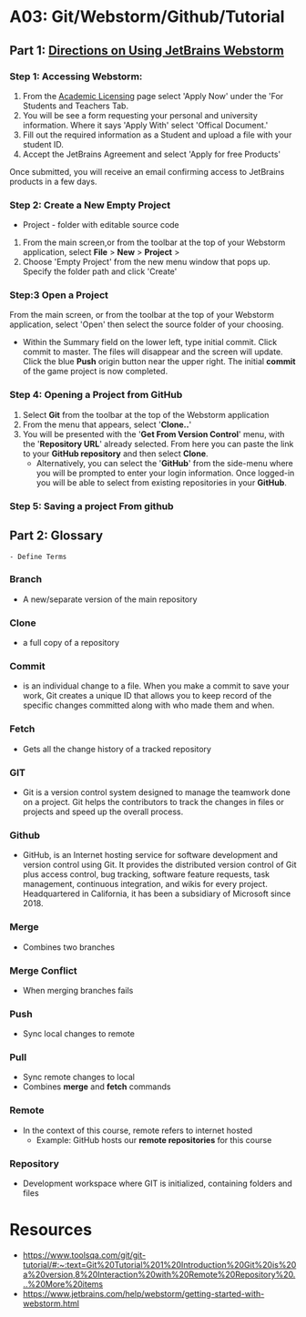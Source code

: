 # A03: Git/Webstorm/Github/Tutorial
## Part 1: <u> Directions on Using JetBrains Webstorm </u>

### Step 1: Accessing Webstorm: 

1. From the [Academic Licensing](https://www.jetbrains.com/community/education/#students) page select 'Apply Now' under the 'For Students and Teachers Tab.
2. You will be see a form requesting your personal and university information. Where it says 'Apply With' select 'Offical Document.'
3. Fill out the required information as a Student and upload a file with your student ID.
4. Accept the JetBrains Agreement and select 'Apply for free Products'

Once submitted, you will receive an email confirming access to JetBrains products in a few days.
### Step 2: Create a New Empty Project
- Project - folder with editable source code

1. From the main screen,or from the toolbar at the top of your Webstorm application, select **File** > **New** > **Project** >
2. Choose 'Empty Project' from the new menu window that pops up. Specify the folder path and click 'Create'
### Step:3 Open a Project

From the main screen, or from the toolbar at the top of your Webstorm application, select 'Open'  then select the source folder of your choosing.
- Within the Summary field on the lower left, type initial commit.
Click commit to master. The files will disappear and the screen will update.
Click the blue **Push** origin button near the upper right. The initial **commit** of the game project is now completed.

### Step 4: Opening a Project from GitHub

1. Select **Git** from the toolbar at the top of the Webstorm application
2. From the menu that appears, select '**Clone..**'
3. You will be presented with the '**Get From Version Control**' menu, with the '**Repository URL**' already selected. From here you can paste the link to your **GitHub repository** and then select **Clone**.
    - Alternatively, you can select the '**GitHub**' from the side-menu where you will be prompted to enter your login information. Once logged-in you will be able to select from existing repositories in your **GitHub**.

### Step 5: Saving a project From github
 ## Part 2: Glossary 
    - Define Terms
### Branch
- A new/separate version of the main repository

### Clone
- a full copy of a repository
### Commit
- is an individual change to a file. When you make a commit to save your work, Git creates a unique ID that allows you to keep record of the specific changes committed along with who made them and when.

### Fetch
- Gets all the change history of a tracked repository

### GIT
- Git is a version control system designed to manage the teamwork done on a project. Git helps the contributors to track the changes in files or projects and speed up the overall process.

### Github
- GitHub, is an Internet hosting service for software development and version control using Git. It provides the distributed version control of Git plus access control, bug tracking, software feature requests, task management, continuous integration, and wikis for every project. Headquartered in California, it has been a subsidiary of Microsoft since 2018.

### Merge
- Combines two branches

### Merge Conflict
- When merging branches fails

### Push
- Sync local changes to remote

### Pull
- Sync remote changes to local
- Combines **merge** and **fetch** commands

### Remote
- In the context of this course, remote refers to internet hosted
    - Example: GitHub hosts our **remote repositories** for this course

### Repository
- Development workspace where GIT is initialized, containing folders and files

# Resources
- https://www.toolsqa.com/git/git-tutorial/#:~:text=Git%20Tutorial%201%20Introduction%20Git%20is%20a%20version,8%20Interaction%20with%20Remote%20Repository%20...%20More%20items
- https://www.jetbrains.com/help/webstorm/getting-started-with-webstorm.html

